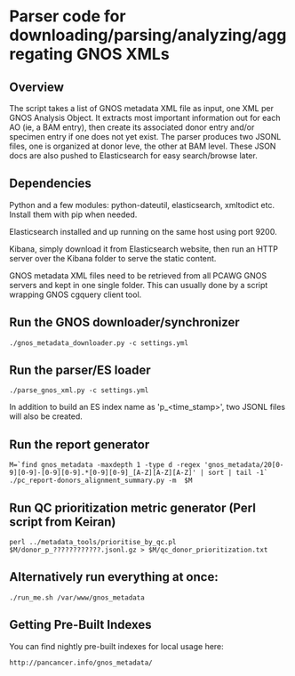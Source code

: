 # Parser code for downloading/parsing/analyzing/aggregating GNOS XMLs

## Overview

The script takes a list of GNOS metadata XML file as input, one XML per GNOS
Analysis Object. It extracts most important information out for each AO (ie, a
BAM entry), then create its associated donor entry and/or specimen entry if one
does not yet exist. The parser produces two JSONL files, one is organized at
donor leve, the other at BAM level. These JSON docs are also pushed to
Elasticsearch for easy search/browse later.

## Dependencies

Python and a few modules: python-dateutil, elasticsearch, xmltodict etc. Install
them with pip when needed.

Elasticsearch installed and up running on the same host using port 9200.

Kibana, simply download it from Elasticsearch website, then run an HTTP server
over the Kibana folder to serve the static content.

GNOS metadata XML files need to be retrieved from all PCAWG GNOS servers and
kept in one single folder. This can usually done by a script wrapping GNOS
cgquery client tool.

## Run the GNOS downloader/synchronizer

```
./gnos_metadata_downloader.py -c settings.yml
```

## Run the parser/ES loader

```
./parse_gnos_xml.py -c settings.yml
```

In addition to build an ES index name as 'p_\<time_stamp\>', two JSONL
files will also be created.

## Run the report generator
```
M=`find gnos_metadata -maxdepth 1 -type d -regex 'gnos_metadata/20[0-9][0-9]-[0-9][0-9].*[0-9][0-9]_[A-Z][A-Z][A-Z]' | sort | tail -1`
./pc_report-donors_alignment_summary.py -m  $M
```

## Run QC prioritization metric generator (Perl script from Keiran)
```
perl ../metadata_tools/prioritise_by_qc.pl $M/donor_p_????????????.jsonl.gz > $M/qc_donor_prioritization.txt
```

## Alternatively run everything at once:
```
./run_me.sh /var/www/gnos_metadata
```

## Getting Pre-Built Indexes

You can find nightly pre-built indexes for local usage here:

    http://pancancer.info/gnos_metadata/
